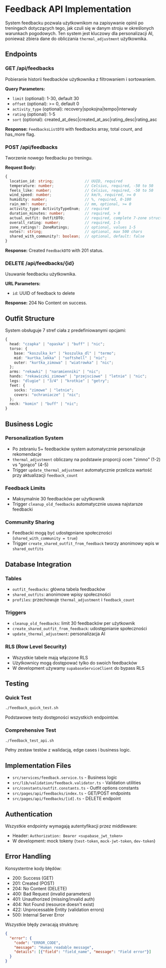 # Feedback API Implementation

System feedbacku pozwala użytkownikom na zapisywanie opinii po treningach dotyczących tego, jak czuli się w danym stroju w określonych warunkach pogodowych. Ten system jest kluczowy dla personalizacji AI, ponieważ zbiera dane do obliczania `thermal_adjustment` użytkownika.

## Endpoints

### GET /api/feedbacks
Pobieranie historii feedbacków użytkownika z filtrowaniem i sortowaniem.

**Query Parameters:**
- `limit` (optional): 1-30, default 30
- `offset` (optional): >= 0, default 0
- `activity_type` (optional): recovery|spokojna|tempo|interwaly
- `rating` (optional): 1-5
- `sort` (optional): created_at_desc|created_at_asc|rating_desc|rating_asc

**Response:** `FeedbacksListDTO` with feedbacks array, total count, and has_more flag.

### POST /api/feedbacks
Tworzenie nowego feedbacku po treningu.

**Request Body:**
```typescript
{
  location_id: string;              // UUID, required
  temperature: number;              // Celsius, required, -50 to 50
  feels_like: number;               // Celsius, required, -50 to 50
  wind_speed: number;               // km/h, required, >= 0
  humidity: number;                 // %, required, 0-100
  rain_mm?: number;                 // mm, optional, >= 0
  activity_type: ActivityTypeEnum;  // required
  duration_minutes: number;         // required, > 0
  actual_outfit: OutfitDTO;         // required, complete 7-zone structure
  overall_rating: number;           // required, 1-5
  zone_ratings?: ZoneRatings;       // optional, values 1-5
  notes?: string;                   // optional, max 500 chars
  shared_with_community?: boolean;  // optional, default: false
}
```

**Response:** Created `FeedbackDTO` with 201 status.

### DELETE /api/feedbacks/{id}
Usuwanie feedbacku użytkownika.

**URL Parameters:**
- `id`: UUID of feedback to delete

**Response:** 204 No Content on success.

## Outfit Structure

System obsługuje 7 stref ciała z predefiniowanymi opcjami:

```typescript
{
  head: "czapka" | "opaska" | "buff" | "nic";
  torso: {
    base: "koszulka_kr" | "koszulka_dl" | "termo";
    mid: "kurtka_lekka" | "softshell" | "nic";
    outer: "kurtka_zimowa" | "wiatrowka" | "nic";
  };
  arms: "rekawki" | "naramienniki" | "nic";
  hands: "rekawiczki_zimowe" | "przejsciowe" | "letnie" | "nic";
  legs: "dlugie" | "3/4" | "krotkie" | "getry";
  feet: {
    socks: "zimowe" | "letnie";
    covers: "ochraniacze" | "nic";
  };
  neck: "komin" | "buff" | "nic";
}
```

## Business Logic

### Personalization System
- Po zebraniu 5+ feedbacków system automatycznie personalizuje rekomendacje
- `thermal_adjustment` obliczany na podstawie proporcji ocen "zimno" (1-2) vs "gorąco" (4-5)
- Trigger `update_thermal_adjustment` automatycznie przelicza wartość przy aktualizacji `feedback_count`

### Feedback Limits
- Maksymalnie 30 feedbacków per użytkownik
- Trigger `cleanup_old_feedbacks` automatycznie usuwa najstarsze feedbacki

### Community Sharing
- Feedbacki mogą być udostępniane społeczności (`shared_with_community = true`)
- Trigger `create_shared_outfit_from_feedback` tworzy anonimowy wpis w `shared_outfits`

## Database Integration

### Tables
- `outfit_feedbacks`: główna tabela feedbacków
- `shared_outfits`: anonimowe wpisy społeczności
- `profiles`: przechowuje `thermal_adjustment` i `feedback_count`

### Triggers
- `cleanup_old_feedbacks`: limit 30 feedbacków per użytkownik
- `create_shared_outfit_from_feedback`: udostępnianie społeczności
- `update_thermal_adjustment`: personalizacja AI

### RLS (Row Level Security)
- Wszystkie tabele mają włączone RLS
- Użytkownicy mogą dostępować tylko do swoich feedbacków
- W development używamy `supabaseServiceClient` do bypass RLS

## Testing

### Quick Test
```bash
./feedback_quick_test.sh
```
Podstawowe testy dostępności wszystkich endpointów.

### Comprehensive Test
```bash
./feedback_test_api.sh
```
Pełny zestaw testów z walidacją, edge cases i business logic.

## Implementation Files

- `src/services/feedback.service.ts` - Business logic
- `src/lib/validation/feedback.validator.ts` - Validation utilities
- `src/constants/outfit.constants.ts` - Outfit options constants
- `src/pages/api/feedbacks/index.ts` - GET/POST endpoints
- `src/pages/api/feedbacks/[id].ts` - DELETE endpoint

## Authentication

Wszystkie endpointy wymagają autentyfikacji przez middleware:
- Header: `Authorization: Bearer <supabase_jwt_token>`
- W development: mock tokeny (`test-token`, `mock-jwt-token`, `dev-token`)

## Error Handling

Konsystentne kody błędów:
- 200: Success (GET)
- 201: Created (POST)
- 204: No Content (DELETE)
- 400: Bad Request (invalid parameters)
- 401: Unauthorized (missing/invalid auth)
- 404: Not Found (resource doesn't exist)
- 422: Unprocessable Entity (validation errors)
- 500: Internal Server Error

Wszystkie błędy zwracają strukturę:
```json
{
  "error": {
    "code": "ERROR_CODE",
    "message": "Human readable message",
    "details": [{"field": "field_name", "message": "Field error"}]
  }
}
```
